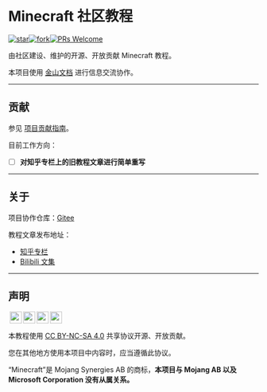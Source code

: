 # Minecraft 社区教程
[![star](https://gitee.com/community-tut/minecraft-community-tut/badge/star.svg?theme=dark)](https://gitee.com/community-tut/minecraft-community-tut/stargazers)[![fork](https://gitee.com/community-tut/minecraft-community-tut/badge/fork.svg?theme=dark)](https://gitee.com/community-tut/minecraft-community-tut/members)[![PRs Welcome](https://img.shields.io/badge/PRs-welcome-brightgreen.svg?style=flat)](https://makeapullrequest.com)

由社区建设、维护的开源、开放贡献 Minecraft 教程。

本项目使用 [金山文档][kdocs] 进行信息交流协作。

---

## 贡献
参见 [项目贡献指南](/CONTRIBUTING.md)。

目前工作方向：
- [ ] **对知乎专栏上的旧教程文章进行简单重写**

---
## 关于

项目协作仓库：[Gitee](https://gitee.com/community-tut/minecraft-community-tut)

教程文章发布地址：
- [知乎专栏](https://www.zhihu.com/column/c_1234517495362920448)
- [Bilibili 文集](https://www.bilibili.com/read/readlist/rl710175)

---

## 声明
<p xmlns:cc="http://creativecommons.org/ns#" xmlns:dct="http://purl.org/dc/terms/" ><img style="height:24px!important;margin-left:3px;vertical-align:text-bottom;" src="https://mirrors.creativecommons.org/presskit/icons/cc.svg?ref=chooser-v1"><img style="height:24px!important;margin-left:3px;vertical-align:text-bottom;" src="https://mirrors.creativecommons.org/presskit/icons/by.svg?ref=chooser-v1"><img style="height:24px!important;margin-left:3px;vertical-align:text-bottom;" src="https://mirrors.creativecommons.org/presskit/icons/nc.svg?ref=chooser-v1"><img style="height:24px!important;margin-left:3px;vertical-align:text-bottom;" src="https://mirrors.creativecommons.org/presskit/icons/sa.svg?ref=chooser-v1">

本教程使用 [CC BY-NC-SA 4.0](/LICENSE) 共享协议开源、开放贡献。

您在其他地方使用本项目中内容时，应当遵循此协议。

“Minecraft”是 Mojang Synergies AB 的商标，**本项目与 Mojang AB 以及 Microsoft Corporation 没有从属关系。**


[kdocs]: https://kdocs.cn/l/coiA5aK3MGeW
